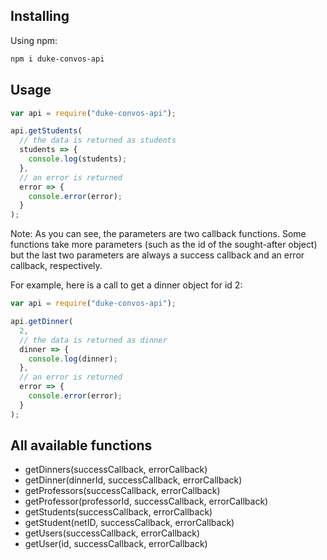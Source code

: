## Installing

Using npm:

```sh
npm i duke-convos-api
```

## Usage

```javascript
var api = require("duke-convos-api");

api.getStudents(
  // the data is returned as students
  students => {
    console.log(students);
  },
  // an error is returned
  error => {
    console.error(error);
  }
);
```

Note: As you can see, the parameters are two callback functions. Some functions take more parameters (such as the id of the sought-after object) but the last two parameters are always a success callback and an error callback, respectively.

For example, here is a call to get a dinner object for id 2:

```javascript
var api = require("duke-convos-api");

api.getDinner(
  2,
  // the data is returned as dinner
  dinner => {
    console.log(dinner);
  },
  // an error is returned
  error => {
    console.error(error);
  }
);
```

## All available functions

- getDinners(successCallback, errorCallback)
- getDinner(dinnerId, successCallback, errorCallback)
- getProfessors(successCallback, errorCallback)
- getProfessor(professorId, successCallback, errorCallback)
- getStudents(successCallback, errorCallback)
- getStudent(netID, successCallback, errorCallback)
- getUsers(successCallback, errorCallback)
- getUser(id, successCallback, errorCallback)
